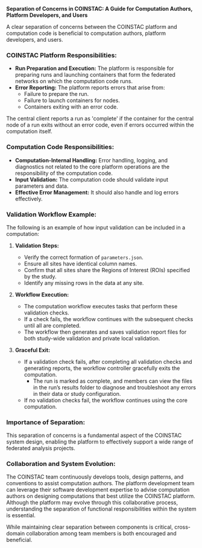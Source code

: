 **Separation of Concerns in COINSTAC: A Guide for Computation Authors, Platform Developers, and Users**

A clear separation of concerns between the COINSTAC platform and computation code is beneficial to computation authors, platform developers, and users.

### COINSTAC Platform Responsibilities:
- **Run Preparation and Execution:** The platform is responsible for preparing runs and launching containers that form the federated networks on which the computation code runs.
- **Error Reporting:** The platform reports errors that arise from:
  - Failure to prepare the run.
  - Failure to launch containers for nodes.
  - Containers exiting with an error code.

The central client reports a run as 'complete' if the container for the central node of a run exits without an error code, even if errors occurred within the computation itself.

### Computation Code Responsibilities:
- **Computation-Internal Handling:** Error handling, logging, and diagnostics not related to the core platform operations are the responsibility of the computation code.
- **Input Validation:** The computation code should validate input parameters and data.
- **Effective Error Management:** It should also handle and log errors effectively.

### Validation Workflow Example:
The following is an example of how input validation can be included in a computation:

1. **Validation Steps:**
   - Verify the correct formation of `parameters.json`.
   - Ensure all sites have identical column names.
   - Confirm that all sites share the Regions of Interest (ROIs) specified by the study.
   - Identify any missing rows in the data at any site.

2. **Workflow Execution:**
   - The computation workflow executes tasks that perform these validation checks.
   - If a check fails, the workflow continues with the subsequent checks until all are completed.
   - The workflow then generates and saves validation report files for both study-wide validation and private local validation.

3. **Graceful Exit:**
   - If a validation check fails, after completing all validation checks and generating reports, the workflow controller gracefully exits the computation.
     - The run is marked as complete, and members can view the files in the run’s results folder to diagnose and troubleshoot any errors in their data or study configuration.
   - If no validation checks fail, the workflow continues using the core computation.

### Importance of Separation:
This separation of concerns is a fundamental aspect of the COINSTAC system design, enabling the platform to effectively support a wide range of federated analysis projects.

### Collaboration and System Evolution:
The COINSTAC team continuously develops tools, design patterns, and conventions to assist computation authors. The platform development team can leverage their software development expertise to advise computation authors on designing computations that best utilize the COINSTAC platform. Although the platform may evolve through this collaborative process, understanding the separation of functional responsibilities within the system is essential.

While maintaining clear separation between components is critical, cross-domain collaboration among team members is both encouraged and beneficial.
